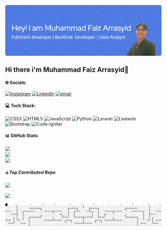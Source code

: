 <!-- ## Hi there i'm Muhammad Faiz Arrasyid👋

![Muhammad Faiz Arrasyid](img/github-header-image.png)

- 🔭 I’m currently working on PT TransTRACK
- 🌱 I’m currently learning on react js -->

<!-- ##### Skills

![My Skills](https://skillicons.dev/icons?i=html,css,js,php,python,laravel&perline=6)

##### Connect With Me
[![https://www.instagram.com/muhfaiz_17](https://skillicons.dev/icons?i=instagram&perline=6)](https://www.instagram.com/muhfaiz_17) [![https://www.linkedin.com/in/muhfaizarr](https://skillicons.dev/icons?i=linkedin&perline=6)](https://www.linkedin.com/in/muhfaizarr) 

##### My Github Stats
![Muhammad Faiz Arrasyid's GitHub stats](https://github-readme-stats.vercel.app/api?username=mfzarr&show_icons=true&theme=github_dark) -->

![Muhammad Faiz Arrasyid](img/github-header-image.png)
## Hi there i'm Muhammad Faiz Arrasyid👋


#### 🌐 Socials:
[![Instagram](https://img.shields.io/badge/Instagram-%23E4405F.svg?logo=Instagram&logoColor=white)](https://instagram.com/muhfaiz_17) [![LinkedIn](https://img.shields.io/badge/LinkedIn-%230077B5.svg?logo=linkedin&logoColor=white)](https://linkedin.com/in/muhfaizarr) [![email](https://img.shields.io/badge/Email-D14836?logo=gmail&logoColor=white)](mailto:muhfaizarr17@gmail.com) 

#### 💻 Tech Stack:
![CSS3](https://img.shields.io/badge/css3-%231572B6.svg?style=for-the-badge&logo=css3&logoColor=white) ![HTML5](https://img.shields.io/badge/html5-%23E34F26.svg?style=for-the-badge&logo=html5&logoColor=white) ![JavaScript](https://img.shields.io/badge/javascript-%23323330.svg?style=for-the-badge&logo=javascript&logoColor=%23F7DF1E) ![Python](https://img.shields.io/badge/python-3670A0?style=for-the-badge&logo=python&logoColor=ffdd54) ![Laravel](https://img.shields.io/badge/laravel-%23FF2D20.svg?style=for-the-badge&logo=laravel&logoColor=white) ![Livewire](https://img.shields.io/badge/livewire-%234e56a6.svg?style=for-the-badge&logo=livewire&logoColor=white) ![Bootstrap](https://img.shields.io/badge/bootstrap-%238511FA.svg?style=for-the-badge&logo=bootstrap&logoColor=white) ![Code-Igniter](https://img.shields.io/badge/CodeIgniter-%23EF4223.svg?style=for-the-badge&logo=codeIgniter&logoColor=white)
#### 📊 GitHub Stats:
![](https://github-readme-stats.vercel.app/api?username=mfzarr&theme=github_dark&hide_border=false&include_all_commits=true&count_private=false)<br/>
![](https://nirzak-streak-stats.vercel.app/?user=mfzarr&theme=github_dark&hide_border=false)<br/>
![](https://github-readme-stats.vercel.app/api/top-langs/?username=mfzarr&theme=github_dark&hide_border=false&include_all_commits=true&count_private=false&layout=compact)

##### 🔝 Top Contributed Repo
![](https://github-contributor-stats.vercel.app/api?username=mfzarr&limit=5&theme=dark&combine_all_yearly_contributions=true)


[![](https://visitcount.itsvg.in/api?id=mfzarr&icon=0&color=0)](https://visitcount.itsvg.in)

<picture>
  <source media="(prefers-color-scheme: dark)" srcset="https://raw.githubusercontent.com/mfzarr/mfzarr/output/pacman-contribution-graph-dark.svg">
  <source media="(prefers-color-scheme: light)" srcset="https://raw.githubusercontent.com/mfzarr/mfzarr/output/pacman-contribution-graph.svg">
  <img alt="pacman contribution graph" src="https://raw.githubusercontent.com/mfzarr/mfzarr/output/pacman-contribution-graph.svg">
</picture>
